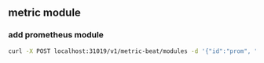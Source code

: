 ## metric module

### add prometheus module
```bash
curl -X POST localhost:31019/v1/metric-beat/modules -d '{"id":"prom", "module":"prometheus", "prometheus_module": {"period":10, "addr_list":["localhost:9000"]}'
```
